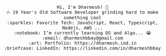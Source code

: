 <p align="center">
  <samp>
    Hi, I'm Dharmesh! 👋 <br>
    🔥 19 Year's Old Software Developer grinding hard to make something cool  <br>
    :sparkles: Favorite Tech: JavaScript, React, Typescript, Nodejs, AWS ... <br>
    :notebook: I’m currently learning DS and Algo... 😭  <br>
    :email:	dharmeshbbay@gmail.com <br>
    :art: Portfolio: https://dharmesh.ind.in <br>
    :briefcase: LinkedIn: https://linkedin.com/in/dharmeshbbay <br>
  </samp>
</p>

<!--
**dharmesh-r-patel/dharmesh-r-patel** is a ✨ _special_ ✨ repository because its `README.md` (this file) appears on your GitHub profile.

Here are some ideas to get you started:

- 🔭 I’m currently working on ...
- 🌱 I’m currently learning ...
- 👯 I’m looking to collaborate on ...
- 🤔 I’m looking for help with ...
- 💬 Ask me about ...
- 📫 How to reach me: ...
- 😄 Pronouns: ...
- ⚡ Fun fact: ...
-->
